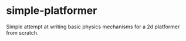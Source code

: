 # simple-platformer

Simple attempt at writing basic physics mechanisms for a 2d platformer from scratch.
